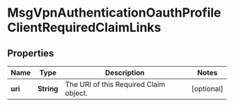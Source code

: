 

# MsgVpnAuthenticationOauthProfileClientRequiredClaimLinks


## Properties

| Name | Type | Description | Notes |
|------------ | ------------- | ------------- | -------------|
|**uri** | **String** | The URI of this Required Claim object. |  [optional] |



